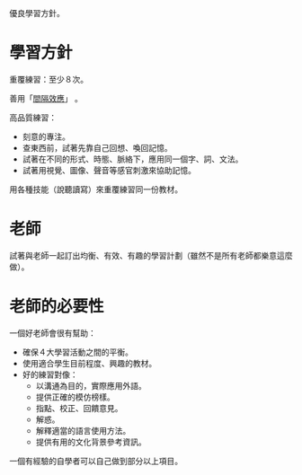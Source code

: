 優良學習方針。

# 學習方針

重覆練習：至少８次。

善用「[間隔效應][1]」 。

高品質練習：
* 刻意的專注。
* 查東西前，試著先靠自己回想、喚回記憶。
* 試著在不同的形式、時態、脈絡下，應用同一個字、詞、文法。
* 試著用視覺、圖像、聲音等感官刺激來協助記憶。

用各種技能（說聽讀寫）來重覆練習同一份教材。

# 老師

試著與老師一起訂出均衡、有效、有趣的學習計劃（雖然不是所有老師都樂意這麼
做）。

# 老師的必要性

一個好老師會很有幫助：
* 確保４大學習活動之間的平衡。
* 使用適合學生目前程度、興趣的教材。
* 好的練習對像：
  * 以溝通為目的，實際應用外語。
  * 提供正確的模仿榜樣。
  * 指點、校正、回饋意見。
  * 解惑。
  * 解釋適當的語言使用方法。
  * 提供有用的文化背景參考資訊。

一個有經驗的自學者可以自己做到部分以上項目。

[1]: https://zh.wikipedia.org/zh-tw/%E9%97%B4%E9%9A%94%E9%87%8D%E5%A4%8D
